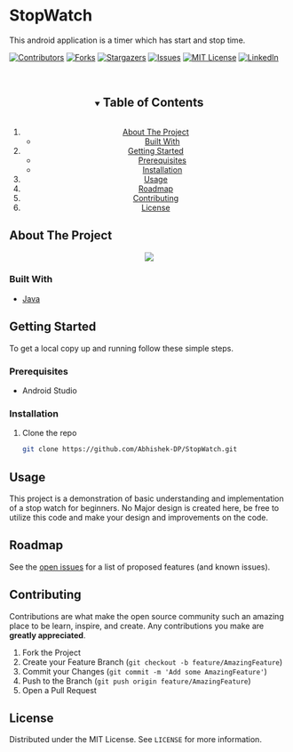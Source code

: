 # StopWatch
This android application is a timer which has start and stop time.

[![Contributors][contributors-shield]][contributors-url]
[![Forks][forks-shield]][forks-url]
[![Stargazers][stars-shield]][stars-url]
[![Issues][issues-shield]][issues-url]
[![MIT License][license-shield]][license-url]
[![LinkedIn][linkedin-shield]][linkedin-url]

<br />
<!-- TABLE OF CONTENTS -->
<details open="open" align="center">
  <summary><h2 style="display: inline-block">Table of Contents</h2></summary>
  <ol>
    <li>
      <a href="#about-the-project">About The Project</a>
      <ul>
        <li><a href="#built-with">Built With</a></li>
      </ul>
    </li>
    <li>
      <a href="#getting-started">Getting Started</a>
      <ul>
        <li><a href="#prerequisites">Prerequisites</a></li>
        <li><a href="#installation">Installation</a></li>
      </ul>
    </li>
    <li><a href="#usage">Usage</a></li>
    <li><a href="#roadmap">Roadmap</a></li>
    <li><a href="#contributing">Contributing</a></li>
    <li><a href="#license">License</a></li>
  </ol>
</details>



<!-- ABOUT THE PROJECT -->
## About The Project
<p align="center">
  <img src="https://user-images.githubusercontent.com/37995825/120271898-1e81f780-c2e7-11eb-8291-c72016270dc1.gif"/>
</p>


### Built With

* [Java](Java)


<!-- GETTING STARTED -->
## Getting Started

To get a local copy up and running follow these simple steps.

### Prerequisites

* Android Studio

### Installation

1. Clone the repo
   ```sh
   git clone https://github.com/Abhishek-DP/StopWatch.git
   ```

<!-- USAGE EXAMPLES -->
## Usage

This project is a demonstration of basic understanding and implementation of a stop watch for beginners. No Major design is created here, be free to utilize 
this code and make your design and improvements on the code.



<!-- ROADMAP -->
## Roadmap

See the [open issues](https://github.com/Abhishek-DP/StopWatch/issues) for a list of proposed features (and known issues).



<!-- CONTRIBUTING -->
## Contributing

Contributions are what make the open source community such an amazing place to be learn, inspire, and create. Any contributions you make are **greatly appreciated**.

1. Fork the Project
2. Create your Feature Branch (`git checkout -b feature/AmazingFeature`)
3. Commit your Changes (`git commit -m 'Add some AmazingFeature'`)
4. Push to the Branch (`git push origin feature/AmazingFeature`)
5. Open a Pull Request



<!-- LICENSE -->
## License

Distributed under the MIT License. See `LICENSE` for more information.






<!-- MARKDOWN LINKS & IMAGES -->
<!-- https://www.markdownguide.org/basic-syntax/#reference-style-links -->
[contributors-shield]: https://img.shields.io/github/contributors/Abhishek-DP/StopWatch.svg?style=for-the-badge
[contributors-url]: https://github.com/Abhishek-DP/StopWatch/graphs/contributors
[forks-shield]: https://img.shields.io/github/forks/Abhishek-DP/StopWatch.svg?style=for-the-badge
[forks-url]: https://github.com/Abhishek-DP/StopWatch/network/members
[stars-shield]: https://img.shields.io/github/stars/Abhishek-DP/StopWatch.svg?style=for-the-badge
[stars-url]: https://github.com/Abhishek-DP/StopWatch/stargazers
[issues-shield]: https://img.shields.io/github/issues/Abhishek-DP/StopWatch.svg?style=for-the-badge
[issues-url]: https://github.com/Abhishek-DP/StopWatch/issues
[license-shield]: https://img.shields.io/github/license/Abhishek-DP/StopWatch.svg?style=for-the-badge
[license-url]: https://github.com/Abhishek-DP/StopWatch/blob/main/LICENSE
[linkedin-shield]: https://img.shields.io/badge/-LinkedIn-black.svg?style=for-the-badge&logo=linkedin&colorB=555
[linkedin-url]: https://linkedin.com/in/Abhishek--DP
